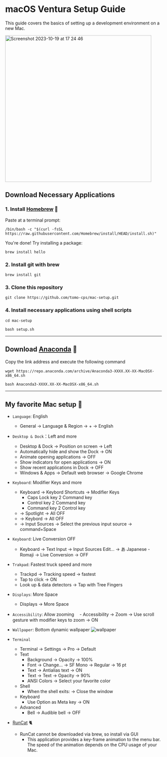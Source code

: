 # macOS Ventura Setup Guide
This guide covers the basics of setting up a development environment on a new Mac. 

<img width="470" alt="Screenshot 2023-10-19 at 17 24 46" src="https://github.com/tomo-cps/mac-setup/assets/103920024/0b82495c-a51b-4203-b08f-6762cbca2995">


## Download Necessary Applications
### 1. Install [Homebrew](https://brew.sh/) :beer:
Paste at a terminal prompt:
``` 
/bin/bash -c "$(curl -fsSL https://raw.githubusercontent.com/Homebrew/install/HEAD/install.sh)"
```

You're done! Try installing a package:
``` 
brew install hello
```

### 2. Install git with brew

```
brew install git
```

### 3. Clone this repository
```
git clone https://github.com/tomo-cps/mac-setup.git
```

### 4. Install necessary applications using shell scripts
```
cd mac-setup
```

```
bash setup.sh
```

---
## Download [Anaconda](https://www.anaconda.com/download) 🐍

Copy the link address and execute the following command　
```
wget https://repo.anaconda.com/archive/Anaconda3-XXXX.XX-XX-MacOSX-x86_64.sh
```

```
bash Anaconda3-XXXX.XX-XX-MacOSX-x86_64.sh
```

---
## My favorite Mac setup 👀

- `Language`: English
  - General → Language & Region → + → English
- `Desktop & Dock`：Left and more
  - Desktop & Dock → Position on screen → Left
  - Automatically hide and show the Dock → ON
  - Animate opening applications → OFF
  - Show indicators for open applications → ON
  - Show recent applications in Dock → OFF
  - Windows & Apps → Default web browser → Google Chrome
- `Keyboard`: Modifier Keys and more
  - Keyboard → Keybord Shortcuts → Modifier Keys
    - Caps Lock key 2 Command key
    - Control key 2 Command key
    - Command key 2 Control key
  - → Spotlight → All OFF
  - → Keybord → All OFF
  - → Input Sources → Select the previous input source → command+Space
- `Keyboard`: Live Conversion OFF
  - Keyboard → Text Input → Input Sources Edit... → あ Japanese - Romaji → Live Conversion → OFF
- `Trakpad`: Fastest truck speed and more
  - Trackpd → Tracking speed → fastest
  - Tap to click → ON
  - Look up & data detectors → Tap with Tree Fingers
- `Displays`: More Space
  - Displays → More Space
- `Accessibility`: Allow zooming
　- Accessibility → Zoom → Use scroll gesture with modifier keys to zoom → ON
- `Wallpaper`: Bottom dynamic wallpaper 
![wallpaper](./data/wallpaper.png)
- `Terminal`
  - Terminal → Settings → Pro → Default
  - Text
    - Background → Opacity → 100%
    - Font → Change... → SF Mono → Regular → 16 pt
    - Text → Antialias text → ON
    - Text → Text → Opacity → 90%
    - ANSI Colors → Select your favorite color
  - Shell
    - When the shell exits: → Close the window
  - Keyboard
    - Use Option as Meta key → ON
  - Advanced
    - Bell → Audible bell → OFF

- [RunCat](https://apps.apple.com/us/app/runcat/id1429033973?mt=12) 🐈
   - RunCat cannot be downloaded via brew, so install via GUI
      - This application provides a key-frame animation to the menu bar. The speed of the animation depends on the CPU usage of your Mac.





